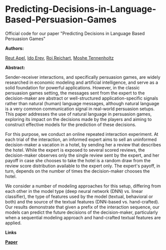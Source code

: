 # Predicting-Decisions-in-Language-Based-Persuasion-Games
Official code for our paper "Predicting Decisions in Language Based Persuasion Games" 

**Authors:**

[Reut Apel](https://scholar.google.com/citations?user=g_GPV9AAAAAJ&hl=en), [Ido Erev](https://scholar.google.com/citations?hl=en&user=cWQCd0oAAAAJ), 
[Roi Reichart](https://scholar.google.com/citations?hl=en&user=xXJIsh4AAAAJ), [Moshe Tennenholtz](https://scholar.google.com/citations?hl=en&user=65FCPpwAAAAJ)

**Abstract:**

Sender-receiver interactions, and specifically persuasion games, are widely researched in economic modeling and artificial intelligence, and serve as a solid foundation for powerful applications. However, in the classic persuasion games setting, the messages sent from the expert to the decision-maker are abstract or well-structured application-specific signals rather than natural (human) language messages, although natural language is a very common communication signal in real-world persuasion setups. This paper addresses the use of natural language in persuasion games, exploring its impact on the decisions made by the players and aiming to construct effective models for the prediction of these decisions.

For this purpose, we conduct an online repeated interaction experiment. At each trial of the interaction, an informed expert aims to sell an uninformed decision-maker a vacation in a hotel, by sending her a review that describes the hotel. While the expert is exposed to several scored reviews, the decision-maker observes only the single review sent by the expert, and her payoff in case she chooses to take the hotel is a random draw from the review score distribution available to the expert only. The expert's payoff, in turn, depends on the number of times the decision-maker chooses the hotel. 

We consider a number  of modeling approaches for this setup, differing from each other in the model type (deep neural network (DNN) vs. linear classifier), the type of features used by the model (textual, behavioral or both) and the source of the textual features (DNN-based vs. hand-crafted). Our results demonstrate that given a prefix of the interaction sequence, our models can predict the future decisions of the decision-maker, particularly when a sequential modeling approach and hand-crafted textual features are applied.

**Links**

**[Paper](https://arxiv.org/abs/2012.09966)**
